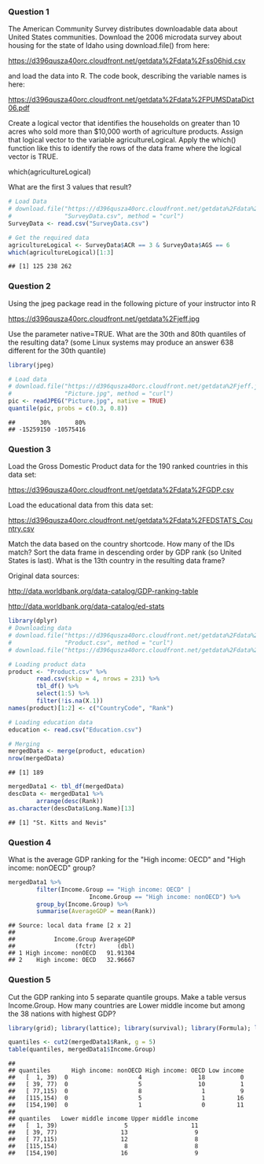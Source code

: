 ### Question 1

The American Community Survey distributes downloadable data about United States communities. Download the 2006 microdata survey about housing for the state of Idaho using download.file() from here:

<https://d396qusza40orc.cloudfront.net/getdata%2Fdata%2Fss06hid.csv>

and load the data into R. The code book, describing the variable names is here:

<https://d396qusza40orc.cloudfront.net/getdata%2Fdata%2FPUMSDataDict06.pdf>

Create a logical vector that identifies the households on greater than 10 acres who sold more than $10,000 worth of agriculture products. Assign that logical vector to the variable agricultureLogical. Apply the which() function like this to identify the rows of the data frame where the logical vector is TRUE.

which(agricultureLogical)

What are the first 3 values that result?

``` r
# Load Data
# download.file("https://d396qusza40orc.cloudfront.net/getdata%2Fdata%2Fss06hid.csv",
#               "SurveyData.csv", method = "curl")
SurveyData <- read.csv("SurveyData.csv")

# Get the required data
agricultureLogical <- SurveyData$ACR == 3 & SurveyData$AGS == 6
which(agricultureLogical)[1:3]
```

    ## [1] 125 238 262

### Question 2

Using the jpeg package read in the following picture of your instructor into R

<https://d396qusza40orc.cloudfront.net/getdata%2Fjeff.jpg>

Use the parameter native=TRUE. What are the 30th and 80th quantiles of the resulting data? (some Linux systems may produce an answer 638 different for the 30th quantile)

``` r
library(jpeg)

# Load data
# download.file("https://d396qusza40orc.cloudfront.net/getdata%2Fjeff.jpg",
#               "Picture.jpg", method = "curl")
pic <- readJPEG("Picture.jpg", native = TRUE)
quantile(pic, probs = c(0.3, 0.8))
```

    ##       30%       80% 
    ## -15259150 -10575416

### Question 3

Load the Gross Domestic Product data for the 190 ranked countries in this data set:

<https://d396qusza40orc.cloudfront.net/getdata%2Fdata%2FGDP.csv>

Load the educational data from this data set:

<https://d396qusza40orc.cloudfront.net/getdata%2Fdata%2FEDSTATS_Country.csv>

Match the data based on the country shortcode. How many of the IDs match? Sort the data frame in descending order by GDP rank (so United States is last). What is the 13th country in the resulting data frame?

Original data sources:

<http://data.worldbank.org/data-catalog/GDP-ranking-table>

<http://data.worldbank.org/data-catalog/ed-stats>

``` r
library(dplyr)
# Downloading data
# download.file("https://d396qusza40orc.cloudfront.net/getdata%2Fdata%2FGDP.csv",
#               "Product.csv", method = "curl")
# download.file("https://d396qusza40orc.cloudfront.net/getdata%2Fdata%2FEDSTATS_Country.csv", "Education.csv", method = "curl")

# Loading product data
product <- "Product.csv" %>%
        read.csv(skip = 4, nrows = 231) %>%
        tbl_df() %>%
        select(1:5) %>%
        filter(!is.na(X.1))
names(product)[1:2] <- c("CountryCode", "Rank")

# Loading education data
education <- read.csv("Education.csv")

# Merging
mergedData <- merge(product, education)
nrow(mergedData)
```

    ## [1] 189

``` r
mergedData1 <- tbl_df(mergedData)
descData <- mergedData1 %>%
        arrange(desc(Rank))
as.character(descData$Long.Name)[13]
```

    ## [1] "St. Kitts and Nevis"

### Question 4

What is the average GDP ranking for the "High income: OECD" and "High income: nonOECD" group?

``` r
mergedData1 %>%
        filter(Income.Group == "High income: OECD" | 
                       Income.Group == "High income: nonOECD") %>%
        group_by(Income.Group) %>%
        summarise(AverageGDP = mean(Rank))
```

    ## Source: local data frame [2 x 2]
    ## 
    ##           Income.Group AverageGDP
    ##                 (fctr)      (dbl)
    ## 1 High income: nonOECD   91.91304
    ## 2    High income: OECD   32.96667

### Question 5

Cut the GDP ranking into 5 separate quantile groups. Make a table versus Income.Group. How many countries are Lower middle income but among the 38 nations with highest GDP?

``` r
library(grid); library(lattice); library(survival); library(Formula); library(ggplot2); library(Hmisc)

quantiles <- cut2(mergedData1$Rank, g = 5)
table(quantiles, mergedData1$Income.Group)
```

    ##            
    ## quantiles      High income: nonOECD High income: OECD Low income
    ##   [  1, 39)  0                    4                18          0
    ##   [ 39, 77)  0                    5                10          1
    ##   [ 77,115)  0                    8                 1          9
    ##   [115,154)  0                    5                 1         16
    ##   [154,190]  0                    1                 0         11
    ##            
    ## quantiles   Lower middle income Upper middle income
    ##   [  1, 39)                   5                  11
    ##   [ 39, 77)                  13                   9
    ##   [ 77,115)                  12                   8
    ##   [115,154)                   8                   8
    ##   [154,190]                  16                   9
